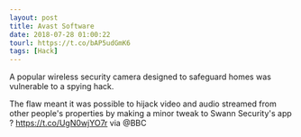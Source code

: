 ```yaml
---
layout: post
title: Avast Software
date: 2018-07-28 01:00:22
tourl: https://t.co/bAP5udGmK6
tags: [Hack]
---
```

A popular wireless security camera designed to safeguard homes was vulnerable to a spying hack.

The flaw meant it was possible to hijack video and audio streamed from other people's properties by making a minor tweak to Swann Security's app ? https://t.co/UgN0wjYO7r via @BBC